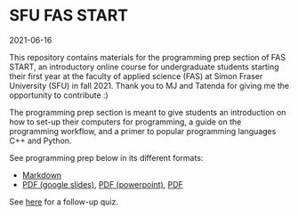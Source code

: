 # SFU FAS START

2021-06-16

This repository contains materials for the programming prep section of FAS START, an introductory online course for undergraduate students starting their first year at the faculty of applied science (FAS) at Simon Fraser University (SFU) in fall 2021. Thank you to MJ and Tatenda for giving me the opportunity to contribute :)

The programming prep section is meant to give students an introduction on how to set-up their computers for programming, a guide on the programming workflow, and a primer to popular programming languages C++ and Python.

See programming prep below in its different formats:

- [Markdown](writeup.md)
- [PDF (google slides)](https://docs.google.com/presentation/d/1VBpHAtpmGlmJrBQ6zO01zd1h2voCADxoGu0IBTb_6QE/edit?usp=sharing), [PDF (powerpoint)](pdf.pptx), [PDF](2021-06-16_pdf.pdf)

See [here](quiz.md) for a follow-up quiz.
